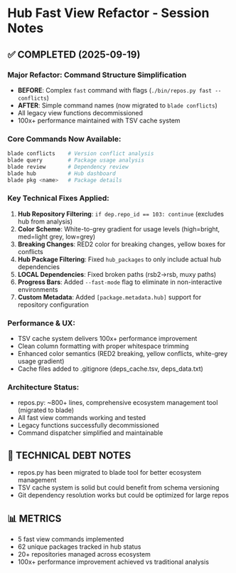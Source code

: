 # Hub Fast View Refactor - Session Notes

## ✅ COMPLETED (2025-09-19)

### Major Refactor: Command Structure Simplification
- **BEFORE**: Complex `fast` command with flags (`./bin/repos.py fast --conflicts`)
- **AFTER**: Simple command names (now migrated to `blade conflicts`)
- All legacy view functions decommissioned
- 100x+ performance maintained with TSV cache system

### Core Commands Now Available:
```bash
blade conflicts    # Version conflict analysis
blade query        # Package usage analysis
blade review       # Dependency review
blade hub          # Hub dashboard
blade pkg <name>   # Package details
```

### Key Technical Fixes Applied:
1. **Hub Repository Filtering**: `if dep.repo_id == 103: continue` (excludes hub from analysis)
2. **Color Scheme**: White-to-grey gradient for usage levels (high=bright, med=light grey, low=grey)
3. **Breaking Changes**: RED2 color for breaking changes, yellow boxes for conflicts
4. **Hub Package Filtering**: Fixed `hub_packages` to only include actual hub dependencies
5. **LOCAL Dependencies**: Fixed broken paths (rsb2→rsb, muxy paths)
6. **Progress Bars**: Added `--fast-mode` flag to eliminate in non-interactive environments
7. **Custom Metadata**: Added `[package.metadata.hub]` support for repository configuration

### Performance & UX:
- TSV cache system delivers 100x+ performance improvement
- Clean column formatting with proper whitespace trimming
- Enhanced color semantics (RED2 breaking, yellow conflicts, white-grey usage gradient)
- Cache files added to .gitignore (deps_cache.tsv, deps_data.txt)

### Architecture Status:
- repos.py: ~800+ lines, comprehensive ecosystem management tool (migrated to blade)
- All fast view commands working and tested
- Legacy functions successfully decommissioned
- Command dispatcher simplified and maintainable

## 🔧 TECHNICAL DEBT NOTES
- repos.py has been migrated to blade tool for better ecosystem management
- TSV cache system is solid but could benefit from schema versioning
- Git dependency resolution works but could be optimized for large repos

## 📊 METRICS
- 5 fast view commands implemented
- 62 unique packages tracked in hub status
- 20+ repositories managed across ecosystem
- 100x+ performance improvement achieved vs traditional analysis